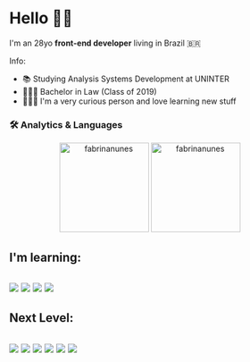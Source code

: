 
# Hello 👋🏽
I'm an 28yo <strong>front-end developer</strong> living in Brazil 🇧🇷

Info:
- 📚 Studying Analysis Systems Development at UNINTER
- 👩🏽‍🎓 Bachelor in Law (Class of 2019)
- 👩🏽‍💻 I'm a very curious person and love learning new stuff

### 🛠 Analytics & Languages
<div align="center">
  <img height=160px src="https://github-readme-stats.vercel.app/api?username=fabrinanunes&show_icons=true&theme=dracula&include_all_commits=true&count_private=true"" alt="fabrinanunes" />
  <img height=160px src="https://github-readme-stats.vercel.app/api/top-langs?username=fabrinanunes&layout=compact&langs_count=16&theme=dracula"" alt="fabrinanunes" />
</div>
  
  <h2 align="left">I'm learning:<h2>
<p>
<img src="https://img.shields.io/badge/HTML5-E34F26?style=for-the-badge&logo=html5&logoColor=white"/>
<img src="https://img.shields.io/badge/CSS3-1572B6?style=for-the-badge&logo=css3&logoColor=white"/>
<img src="https://img.shields.io/badge/JavaScript-F7DF1E?style=for-the-badge&logo=javascript&logoColor=black"/>
<img src="https://img.shields.io/badge/React-20232A?style=for-the-badge&logo=react&logoColor=61DAFB"/>
</p>
   <h2 align="left">Next Level:<h2>
<p>

<img src="https://img.shields.io/badge/Node.js-43853D?style=for-the-badge&logo=node.js&logoColor=white"/>
<img src="https://img.shields.io/badge/Sass-CC6699?style=for-the-badge&logo=sass&logoColor=white"/>
<img src="https://img.shields.io/badge/TypeScript-007ACC?style=for-the-badge&logo=typescript&logoColor=white"/>
<img src="https://img.shields.io/badge/Bootstrap-563D7C?style=for-the-badge&logo=bootstrap&logoColor=white"/>
<img src="https://img.shields.io/badge/PHP-777BB4?style=for-the-badge&logo=php&logoColor=white"/>
<img src="https://img.shields.io/badge/Redux-593D88?style=for-the-badge&logo=redux&logoColor=white"/>
</p>

<!---
fabrinanunes/fabrinanunes is a ✨ special ✨ repository because its `README.md` (this file) appears on your GitHub profile.
You can click the Preview link to take a look at your changes.
--->
